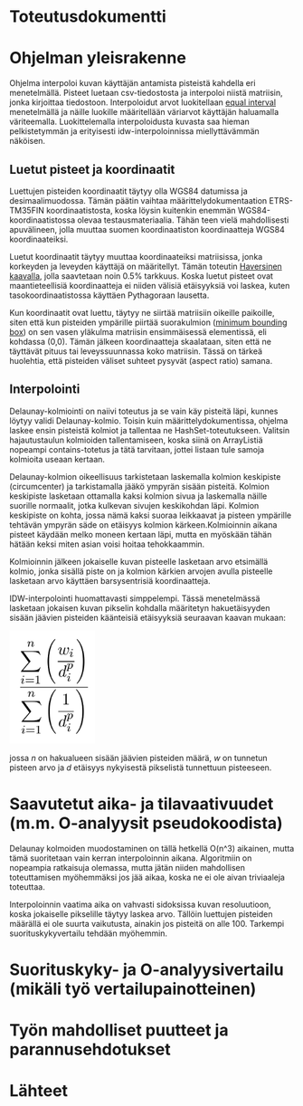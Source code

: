 # Toteutusdokumentti

# Ohjelman yleisrakenne

Ohjelma interpoloi kuvan käyttäjän antamista pisteistä kahdella eri menetelmällä. Pisteet luetaan csv-tiedostosta ja interpoloi niistä matriisin, jonka kirjoittaa tiedostoon. Interpoloidut arvot luokitellaan [equal interval](http://wiki.gis.com/wiki/index.php/Equal_Interval_classification) menetelmällä ja näille luokille määritellään väriarvot käyttäjän haluamalla väriteemalla. Luokittelemalla interpoloidusta kuvasta saa hieman pelkistetymmän ja erityisesti idw-interpoloinnissa miellyttävämmän näköisen.

## Luetut pisteet ja koordinaatit

Luettujen pisteiden koordinaatit täytyy olla WGS84 datumissa ja desimaalimuodossa. Tämän päätin vaihtaa määrittelydokumentaation ETRS-TM35FIN koordinaatistosta, koska löysin kuitenkin enemmän WGS84-koordinaatistossa olevaa testausmateriaalia. Tähän teen vielä mahdollisesti apuvälineen, jolla muuttaa suomen koordinaatiston koordinaatteja WGS84 koordinaateiksi. 

Luetut koordinaatit täytyy muuttaa koordinaateiksi matriisissa, jonka korkeyden ja leveyden käyttäjä on määritellyt. Tämän toteutin [Haversinen kaavalla](https://en.wikipedia.org/wiki/Haversine_formula), jolla saavtetaan noin 0.5% tarkkuus. Koska luetut pisteet ovat maantieteellisiä koordinaatteja ei niiden välisiä etäisyyksiä voi laskea, kuten tasokoordinaatistossa käyttäen Pythagoraan lausetta.

Kun koordinaatit ovat luettu, täytyy ne siirtää matriisiin oikeille paikoille, siten että kun pisteiden ympärille piirtää suorakulmion ([minimum bounding box](https://en.wikipedia.org/wiki/Minimum_bounding_rectangle)) on sen vasen yläkulma matriisin ensimmäisessä elementissä, eli kohdassa (0,0). Tämän jälkeen koordinaatteja skaalataan, siten että ne täyttävät pituus tai leveyssuunnassa koko matriisin. Tässä on tärkeä huolehtia, että pisteiden väliset suhteet pysyvät (aspect ratio) samana.

## Interpolointi

Delaunay-kolmiointi on naiivi toteutus ja se vain käy pisteitä läpi, kunnes löytyy validi Delaunay-kolmio. Toisin kuin määrittelydokumentissa, ohjelma laskee ensin pisteistä kolmiot ja tallentaa ne HashSet-toteutukseen. Valitsin hajautustaulun kolmioiden tallentamiseen, koska siinä on ArrayListiä nopeampi contains-totetus ja tätä tarvitaan, jottei listaan tule samoja kolmioita useaan kertaan. 

Delaunay-kolmion oikeellisuus tarkistetaan laskemalla kolmion keskipiste (circumcenter) ja tarkistamalla jääkö ympyrän sisään pisteitä. Kolmion keskipiste lasketaan ottamalla kaksi kolmion sivua ja laskemalla näille suorille normaalit, jotka kulkevan sivujen keskikohdan läpi. Kolmion keskipiste on kohta, jossa nämä kaksi suoraa leikkaavat ja pisteen ympärille tehtävän ympyrän säde on etäisyys kolmion kärkeen.Kolmioinnin aikana pisteet käydään melko moneen kertaan läpi, mutta en myöskään tähän hätään keksi miten asian voisi hoitaa tehokkaammin.

Kolmioinnin jälkeen jokaiselle kuvan pisteelle lasketaan arvo etsimällä kolmio, jonka sisällä piste on ja kolmion kärkien arvojen avulla pisteelle lasketaan arvo käyttäen barsysentrisiä koordinaatteja.

IDW-interpolointi huomattavasti simppelempi. Tässä menetelmässä lasketaan jokaisen kuvan pikselin kohdalla määritetyn hakuetäisyyden sisään jäävien pisteiden käänteisiä etäisyyksiä seuraavan kaavan mukaan:

![IDW formula](images/IDW_formula.png)

jossa *n* on hakualueen sisään jäävien pisteiden määrä, *w* on tunnetun pisteen arvo ja *d* etäisyys nykyisestä pikselistä tunnettuun pisteeseen. 


# Saavutetut aika- ja tilavaativuudet (m.m. O-analyysit pseudokoodista)

Delaunay kolmoiden muodostaminen on tällä hetkellä O(n^3) aikainen, mutta tämä suoritetaan vain kerran interpoloinnin aikana. Algoritmiin on nopeampia ratkaisuja olemassa, mutta jätän niiden mahdollisen toteuttamisen myöhemmäksi jos jää aikaa, koska ne ei ole aivan triviaaleja toteuttaa.

Interpoloinnin vaatima aika on vahvasti sidoksissa kuvan resoluutioon, koska jokaiselle pikselille täytyy laskea arvo. Tällöin luettujen pisteiden määrällä ei ole suurta vaikutusta, ainakin jos pisteitä on alle 100. Tarkempi suorituskykyvertailu tehdään myöhemmin.

# Suorituskyky- ja O-analyysivertailu (mikäli työ vertailupainotteinen)

# Työn mahdolliset puutteet ja parannusehdotukset

# Lähteet